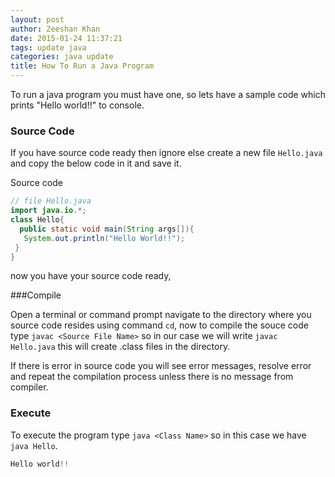 ```yaml
---
layout: post
author: Zeeshan Khan
date: 2015-01-24 11:37:21
tags: update java
categories: java update
title: How To Run a Java Program
---
```


To run a java program you must have one, so lets have a sample code which prints "Hello world!!" to console.

### Source Code

If you have source code ready then ignore else create a new file `Hello.java` and copy the below code in it and save it.

Source code

```java
// file Hello.java
import java.io.*;
class Hello{
  public static void main(String args[]){
   System.out.println("Hello World!!");
 }
}
```

now you have your source code ready,

###Compile

Open a terminal or command prompt navigate to the directory where you source code resides using command `cd`, now to compile the souce code type `javac <Source File Name>` so in our case we will write `javac Hello.java` this will create .class files in the directory.

If there is error in source code you will see error messages, resolve error and repeat the compilation process unless there is no message from compiler.

### Execute

 To execute the program type `java <Class Name>` so in this case we have `java Hello`.

```java
Hello world!!
```
